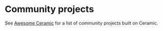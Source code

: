 # Community projects

See [Awesome Ceramic](https://github.com/ceramicnetwork/awesome) for a list of community projects built on Ceramic.
